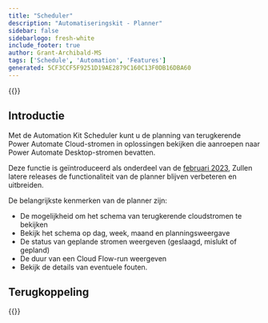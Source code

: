 ```yaml
---
title: "Scheduler"
description: "Automatiseringskit - Planner"
sidebar: false
sidebarlogo: fresh-white
include_footer: true
author: Grant-Archibald-MS
tags: ['Schedule', 'Automation', 'Features']
generated: 5CF3CCF5F9251D19AE2879C160C13F0DB16DBA60
---
```


{{<toc>}}

## Introductie

Met de Automation Kit Scheduler kunt u de planning van terugkerende Power Automate Cloud-stromen in oplossingen bekijken die aanroepen naar Power Automate Desktop-stromen bevatten.

Deze functie is geïntroduceerd als onderdeel van de [februari 2023](/nl/releases/february-2023), Zullen latere releases de functionaliteit van de planner blijven verbeteren en uitbreiden.

De belangrijkste kenmerken van de planner zijn:

- De mogelijkheid om het schema van terugkerende cloudstromen te bekijken
- Bekijk het schema op dag, week, maand en planningsweergave
- De status van geplande stromen weergeven (geslaagd, mislukt of gepland)
- De duur van een Cloud Flow-run weergeven
- Bekijk de details van eventuele fouten.

## Terugkoppeling

{{<questions name="/content/nl/features/scheduler.json" completed="Bedankt voor het geven van feedback" showNavigationButtons="false" locale="nl">}}
